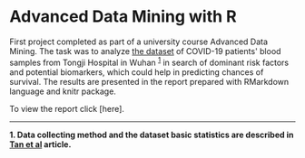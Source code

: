 # Advanced Data Mining with R

First project completed as part of a university course Advanced Data Mining. The task was to analyze [the dataset][1] of COVID-19 patients' blood samples from Tongji Hospital in Wuhan <sup>[1](#ft1)</sup> in search of dominant risk factors and potential biomarkers, which could help in predicting chances of survival. The results are presented in the report prepared with RMarkdown language and knitr package.

To view the report click [here].

  ---
  <b id="ft1">1. Data collecting method and the dataset basic statistics are described in [Tan et al][2] article.</b>
  
    
  [1]: http://www.cs.put.poznan.pl/dbrzezinski/teaching/zed/wuhan_blood_sample_data_Jan_Feb_2020.xlsx "dataset"
  [2]: https://www.nature.com/articles/s42256-020-0180-7 "article"
  [3]: https://whinyadventure.github.io/advanced-data-mining-r/ "report"
